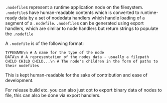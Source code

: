 `.nodefile`s represent a runtime application node on the filesystem.
`.nodefile`s have human-readable contents which is converted to runtime-ready data by a set of nodedata handlers which handle loading of a segment of a `.nodefile`.
`.nodefile`s can be generated using export handlers, which are similar to node handlers but return strings to populate the `.nodefile`

A `.nodefile` is of the following format:
```
TYPENAME\n # A name for the type of the node
DATA\n # A representation of the nodes data - usually a filepath
CHILD CHILD CHILD...\n # The node's children in the form of paths to their nodefiles
```

This is kept human-readable for the sake of contribution and ease of development.

For release build etc. you can also just opt to export binary data of nodes to file, this can also be done via export handlers.
